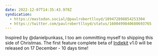 ```yaml
---
date: 2022-12-07T14:35:43.970Z
syndication:
  - https://mastodon.social/@paulrobertlloyd/109472898854253304
  - https://twitter.com/paulrobertlloyd/status/1600499840680693765
---
```

Inspired by @danielpunkass, I too am committing myself to shipping this side of Christmas. The first feature complete beta of [Indiekit](https://getindiekit.com) v1.0 will be released on 17 December - 10 days time!
